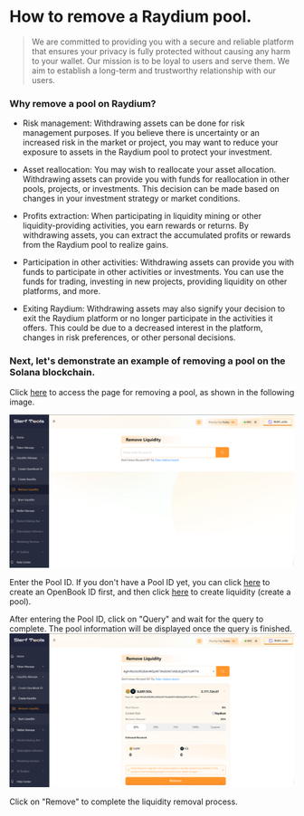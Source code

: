 # How to remove a Raydium pool.

> We are committed to providing you with a secure and reliable platform that ensures your privacy is fully protected without causing any harm to your wallet. Our mission is to be loyal to users and serve them. We aim to establish a long-term and trustworthy relationship with our users.

### Why remove a pool on Raydium?

- Risk management: Withdrawing assets can be done for risk management purposes. If you believe there is uncertainty or an increased risk in the market or project, you may want to reduce your exposure to assets in the Raydium pool to protect your investment.

- Asset reallocation: You may wish to reallocate your asset allocation. Withdrawing assets can provide you with funds for reallocation in other pools, projects, or investments. This decision can be made based on changes in your investment strategy or market conditions.

- Profits extraction: When participating in liquidity mining or other liquidity-providing activities, you earn rewards or returns. By withdrawing assets, you can extract the accumulated profits or rewards from the Raydium pool to realize gains.

- Participation in other activities: Withdrawing assets can provide you with funds to participate in other activities or investments. You can use the funds for trading, investing in new projects, providing liquidity on other platforms, and more.

- Exiting Raydium: Withdrawing assets may also signify your decision to exit the Raydium platform or no longer participate in the activities it offers. This could be due to a decreased interest in the platform, changes in risk preferences, or other personal decisions.

### Next, let's demonstrate an example of removing a pool on the Solana blockchain.
Click [here](https://slerf.tools/liquidity-remover/solana)  to access the page for removing a pool, as shown in the following image.

![Alt text](./img/remoteLP_1.jpg)

Enter the Pool ID. If you don't have a Pool ID yet, you can click [here](https://slerf.tools/openbook-market/solana) to create an OpenBook ID first, and then click [here](https://slerf.tools/liquidity-creator/solana) to create liquidity (create a pool).

After entering the Pool ID, click on "Query" and wait for the query to complete. The pool information will be displayed once the query is finished.
![Alt text](./img/remoteLP_2.jpg)

Click on "Remove" to complete the liquidity removal process.






